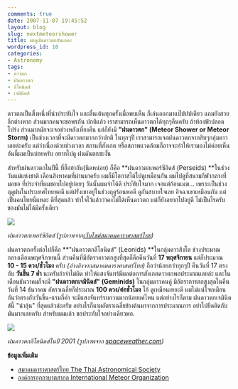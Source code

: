 ```yaml
---
comments: true
date: 2007-11-07 19:45:52
layout: blog
slug: nextmeteorshower
title: มาดูฝนดาวตกกันเถอะ
wordpress_id: 10
categories:
- Astronomy
tags:
- ดาวตก
- ฝนดาวตก
- ลีโอนิดส์
- เจมินิดส์
---
```


ดาวตกเป็นสื่งหนึ่งที่น่าประทับใจ และตื่นเต้นทุกครั้งเมื่อพบเห็น ก็เล่นออกมาแป๊ปปปเดียว แถมยังสวยอีกต่างหาก ส่วนมากคนจะขอพรกัน ปกติแล้ว เราสามารถเห็นดาวตกได้ทุกๆคืนครับ ถ้าท้องฟ้าปลอดโปร่ง ส่วนมากมักจะเจอช่วงหลังเที่ยงคืน แต่ก็ยังมี **"ฝนดาวตก" (Meteor Shower or Meteor Storm)** เป็นช่วงเวลาที่จะมีดาวตกมากกว่าปกติ ในทุกๆปี เราสามารถเจอฝนดาวตกจากสิบๆกลุ่มดาวเลยล่ะครับ แต่ว่าเนื่องด้วยช่วงเวลา สถานที่สังเกต หรือสภาพแวดล้่อมก็อาจจะทำให้เรามองไม่ค่อยเห็น อันนี้ผมเป็นบ่อยครับ อยากไปดู ฝนดันตกซะงั้น

สำหรับฝนดาวตกในปีนี้ ที่ฮือฮากัน(นิดหน่อย) ก็คือ **ฝนดาวตกเพอร์ซิอิดส์ (Perseids) **ในช่วงวันแม่แห่งชาติ เดือนสิงหาคมที่ผ่านมาครับ ผมก็มีโอกาสได้ไปดูเหมือนกัน ผมไปดูที่สนามกีฬากลางที่มอชอ ที่ประจำที่ผมชอบไปอยู่บ่อยๆ วันนั้นผมจำได้ดี ประัทับใจมาก เจอแต่ก้อนเมฆ... เพราะเป็นช่วงฤดูฝนในประเทศไทยพอดี แต่ฝรั่งเขาอยู่ในช่วงฤดูร้อนพอดี ดูกันสบายใจเลย อิจฉาเขาเหมือนกัน แต่เป็นคนไทยนี่แหละ ดีที่สุดแล้ว ทำใจไว้แล้วว่าคงไม่ได้เห็นดาวตก แต่ก็ยังอยากไปอยู่ดี ไม่เป็นไรครับ ของมันไม่ได้มีครั้งเดียว

![](http://thaiastro.nectec.or.th/skyevnt/meteors/img/perseid-schad.jpg)

_ฝนดาวตกเพอร์ซิอิดส์ (รูปภาพจาก[เว็บไซต์สมาคมดาราศาสตร์ไทย](http://thaiastro.nectec.or.th))_

ฝนดาวตกครั้งต่อไปก็คือ **"ฝนดาวตกลีโอนิดส์" (Leonids) **ในกลุ่มดาวสิงโต ช่วงประมาณกลางเดือนพฤศจิกายนนี้ ส่วนคืนที่มีอัตราดาวตกสูงที่สุดก็คือคืนวันที่ **17 พฤศจิกายน** แต่ก็ประมาณ **10 - 15 ดวง/ชั่วโมง** ครับ _(อ้างอิงจากสมาคมดาราศาสตร์ไทย)_ ถือว่าน้อยกว่าทุกๆปี คืนวันที่ 17 ตรงกับ **วันขึ้น 7 ค่ำ** นะครับถ้าจำไม่ผิด ทำให้แสงจันทร์มีผลต่อการสังเกตดาวตกพอประมาณเลยล่ะ และในเดือนธันวาคมก็จะมี **"ฝนดาวตกเจมินิดส์" (Geminids)** ในกลุ่มดาวคนคู่ มีอัตราการตกสูงสุดในคืนวันที่ 14 ธันวาคม อัตราเฉลี่ยก็ประมาณ **100 ดวง/ต่อชั่วโมง** โอ้ ดูเหมือนเยอะดี ผมไม่แน่ใจเหมือนกันว่าตรงกับวันขึ้น-แรมกี่ค่ำ จะมีแสงจันทร์รบกวนมากน้อยแค่ไหน แต่อย่างไรก็ตาม ฝนดาวตกเจมินิดส์นี้ "น่าลุ้น" ที่สุดแล้วล่ะครับ อย่างไรก็ตามอัตราเฉลี่ยข้างต้นมาจากการประมาณการ อย่าไปยึดติดกับมันมากเลยครับ สำหรับผมแล้ว ขอประทับใจอย่างเดียวพอ.

![](http://antwrp.gsfc.nasa.gov/apod/image/0211/leonids01_pacholka.jpg)


_ฝนดาวตกลีโอนิดส์ในปี 2001 (รูปภาพจาก [spaceweather.com](http://spaceweather.com))_


**ข้อมูลเพิ่มเติม**
- [สมาคมดาราศาสตร์ไทย The Thai Astronomical Society](http://thaiastro.nectec.or.th/skyevnt/meteors/2007meteors.html)
- [องค์การอุกกาบาตสากล International Meteor Organization](http://www.imo.net/calendar/2007)
